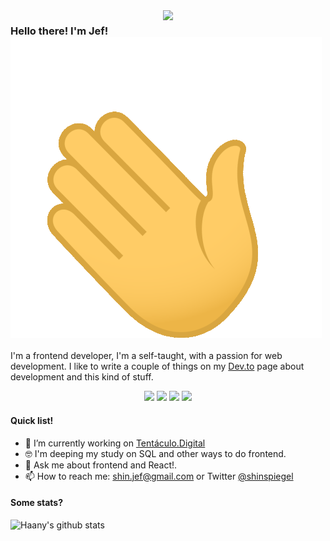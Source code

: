 <img align="right" src="https://raw.githubusercontent.com/shinspiegel/shinspiegel/master/sideimage.png" width="260px" />

### Hello there! I'm Jef! <img src="https://github.com/AtosNeves/AtosNeves/blob/main/tenor.gif" />

I'm a frontend developer, I'm a self-taught, with a passion for web development. I like to write a couple of things on my [Dev.to](https://dev.to/shinspiegel) page about development and this kind of stuff.

<p align="center">
<a href= "https://www.linkedin.com/in/jeferson-leite-borges-9a4bb832/"><img src="https://img.icons8.com/material-outlined/30/000000/linkedin.png"/></a>
<a href= "https://dev.to/shinspiegel"><img src="https://img.icons8.com/windows/32/000000/dev.png"/></a>
<a href= "https://twitter.com/shinspiegel"><img src="https://img.icons8.com/material-outlined/30/000000/twitter.png"/></a>
<a href= "mailto:shin.jef@gmail.com"><img src="https://img.icons8.com/ios-filled/28/gmail.png"/></a>
</p>

#### Quick list!

- 📱 I’m currently working on [Tentáculo.Digital](https://tentaculo.digital)
- 🤓 I'm deeping my study on SQL and other ways to do frontend.
- 💬 Ask me about frontend and React!.
- 📫 How to reach me: shin.jef@gmail.com or Twitter [@shinspiegel](https://twitter.com/shinspiegel)

#### Some stats?

![Haany's github stats](https://github-readme-stats.vercel.app/api?username=shinspiegel&show_icons=true&hide=[%22issues%22])
